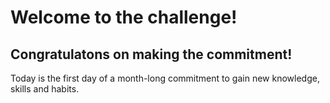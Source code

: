 # Welcome to the challenge!

## Congratulatons on making the commitment!

Today is the first day of a month-long commitment to gain new knowledge, skills and habits. 

